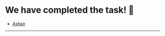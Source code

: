 # We have completed the task! :raised_hands:

- [Ashan](https://ashantharuka.github.io/My-Site/)

---------------------------------------------------------------------------
